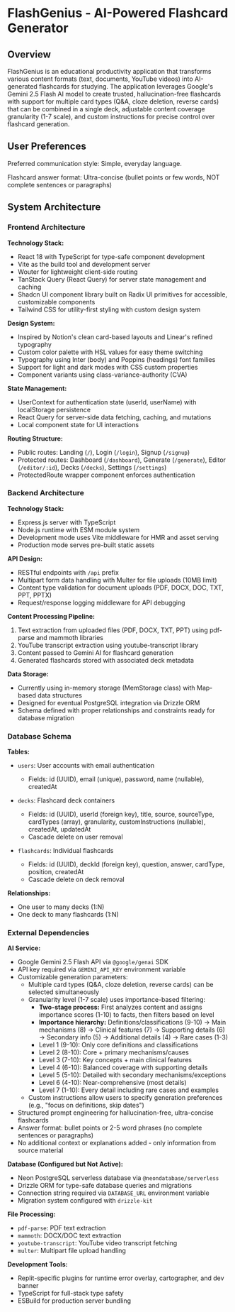 # FlashGenius - AI-Powered Flashcard Generator

## Overview

FlashGenius is an educational productivity application that transforms various content formats (text, documents, YouTube videos) into AI-generated flashcards for studying. The application leverages Google's Gemini 2.5 Flash AI model to create trusted, hallucination-free flashcards with support for multiple card types (Q&A, cloze deletion, reverse cards) that can be combined in a single deck, adjustable content coverage granularity (1-7 scale), and custom instructions for precise control over flashcard generation.

## User Preferences

Preferred communication style: Simple, everyday language.

Flashcard answer format: Ultra-concise (bullet points or few words, NOT complete sentences or paragraphs)

## System Architecture

### Frontend Architecture

**Technology Stack:**
- React 18 with TypeScript for type-safe component development
- Vite as the build tool and development server
- Wouter for lightweight client-side routing
- TanStack Query (React Query) for server state management and caching
- Shadcn UI component library built on Radix UI primitives for accessible, customizable components
- Tailwind CSS for utility-first styling with custom design system

**Design System:**
- Inspired by Notion's clean card-based layouts and Linear's refined typography
- Custom color palette with HSL values for easy theme switching
- Typography using Inter (body) and Poppins (headings) font families
- Support for light and dark modes with CSS custom properties
- Component variants using class-variance-authority (CVA)

**State Management:**
- UserContext for authentication state (userId, userName) with localStorage persistence
- React Query for server-side data fetching, caching, and mutations
- Local component state for UI interactions

**Routing Structure:**
- Public routes: Landing (`/`), Login (`/login`), Signup (`/signup`)
- Protected routes: Dashboard (`/dashboard`), Generate (`/generate`), Editor (`/editor/:id`), Decks (`/decks`), Settings (`/settings`)
- ProtectedRoute wrapper component enforces authentication

### Backend Architecture

**Technology Stack:**
- Express.js server with TypeScript
- Node.js runtime with ESM module system
- Development mode uses Vite middleware for HMR and asset serving
- Production mode serves pre-built static assets

**API Design:**
- RESTful endpoints with `/api` prefix
- Multipart form data handling with Multer for file uploads (10MB limit)
- Content type validation for document uploads (PDF, DOCX, DOC, TXT, PPT, PPTX)
- Request/response logging middleware for API debugging

**Content Processing Pipeline:**
1. Text extraction from uploaded files (PDF, DOCX, TXT, PPT) using pdf-parse and mammoth libraries
2. YouTube transcript extraction using youtube-transcript library
3. Content passed to Gemini AI for flashcard generation
4. Generated flashcards stored with associated deck metadata

**Data Storage:**
- Currently using in-memory storage (MemStorage class) with Map-based data structures
- Designed for eventual PostgreSQL integration via Drizzle ORM
- Schema defined with proper relationships and constraints ready for database migration

### Database Schema

**Tables:**
- `users`: User accounts with email authentication
  - Fields: id (UUID), email (unique), password, name (nullable), createdAt
  
- `decks`: Flashcard deck containers
  - Fields: id (UUID), userId (foreign key), title, source, sourceType, cardTypes (array), granularity, customInstructions (nullable), createdAt, updatedAt
  - Cascade delete on user removal
  
- `flashcards`: Individual flashcards
  - Fields: id (UUID), deckId (foreign key), question, answer, cardType, position, createdAt
  - Cascade delete on deck removal

**Relationships:**
- One user to many decks (1:N)
- One deck to many flashcards (1:N)

### External Dependencies

**AI Service:**
- Google Gemini 2.5 Flash API via `@google/genai` SDK
- API key required via `GEMINI_API_KEY` environment variable
- Customizable generation parameters:
  - Multiple card types (Q&A, cloze deletion, reverse cards) can be selected simultaneously
  - Granularity level (1-7 scale) uses importance-based filtering:
    * **Two-stage process:** First analyzes content and assigns importance scores (1-10) to facts, then filters based on level
    * **Importance hierarchy:** Definitions/classifications (9-10) → Main mechanisms (8) → Clinical features (7) → Supporting details (6) → Secondary info (5) → Additional details (4) → Rare cases (1-3)
    * Level 1 (9-10): Only core definitions and classifications
    * Level 2 (8-10): Core + primary mechanisms/causes
    * Level 3 (7-10): Key concepts + main clinical features
    * Level 4 (6-10): Balanced coverage with supporting details
    * Level 5 (5-10): Detailed with secondary mechanisms/exceptions
    * Level 6 (4-10): Near-comprehensive (most details)
    * Level 7 (1-10): Every detail including rare cases and examples
  - Custom instructions allow users to specify generation preferences (e.g., "focus on definitions, skip dates")
- Structured prompt engineering for hallucination-free, ultra-concise flashcards
- Answer format: bullet points or 2-5 word phrases (no complete sentences or paragraphs)
- No additional context or explanations added - only information from source material

**Database (Configured but Not Active):**
- Neon PostgreSQL serverless database via `@neondatabase/serverless`
- Drizzle ORM for type-safe database queries and migrations
- Connection string required via `DATABASE_URL` environment variable
- Migration system configured with `drizzle-kit`

**File Processing:**
- `pdf-parse`: PDF text extraction
- `mammoth`: DOCX/DOC text extraction
- `youtube-transcript`: YouTube video transcript fetching
- `multer`: Multipart file upload handling

**Development Tools:**
- Replit-specific plugins for runtime error overlay, cartographer, and dev banner
- TypeScript for full-stack type safety
- ESBuild for production server bundling